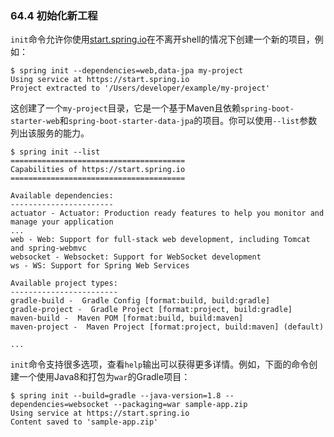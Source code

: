 ### 64.4 初始化新工程

`init`命令允许你使用[start.spring.io](https://start.spring.io/)在不离开shell的情况下创建一个新的项目，例如：
```shell
$ spring init --dependencies=web,data-jpa my-project
Using service at https://start.spring.io
Project extracted to '/Users/developer/example/my-project'
```

这创建了一个`my-project`目录，它是一个基于Maven且依赖`spring-boot-starter-web`和`spring-boot-starter-data-jpa`的项目。你可以使用`--list`参数列出该服务的能力。
```shell
$ spring init --list
=======================================
Capabilities of https://start.spring.io
=======================================

Available dependencies:
-----------------------
actuator - Actuator: Production ready features to help you monitor and manage your application
...
web - Web: Support for full-stack web development, including Tomcat and spring-webmvc
websocket - Websocket: Support for WebSocket development
ws - WS: Support for Spring Web Services

Available project types:
------------------------
gradle-build -  Gradle Config [format:build, build:gradle]
gradle-project -  Gradle Project [format:project, build:gradle]
maven-build -  Maven POM [format:build, build:maven]
maven-project -  Maven Project [format:project, build:maven] (default)

...
```

`init`命令支持很多选项，查看`help`输出可以获得更多详情。例如，下面的命令创建一个使用Java8和打包为`war`的Gradle项目：
```shell
$ spring init --build=gradle --java-version=1.8 --dependencies=websocket --packaging=war sample-app.zip
Using service at https://start.spring.io
Content saved to 'sample-app.zip'
```
